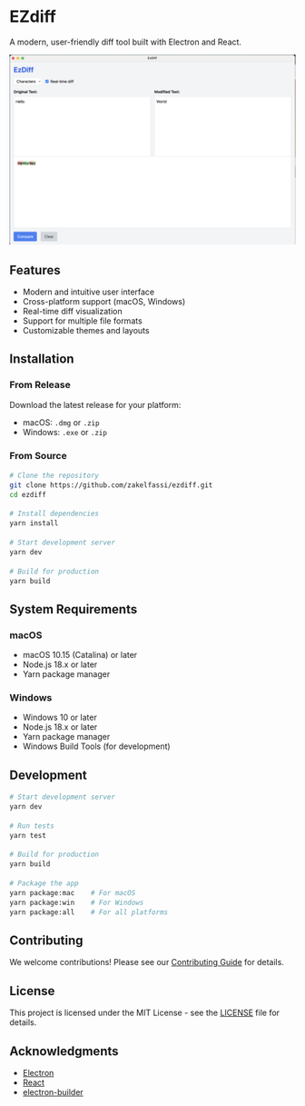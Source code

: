 # EZdiff

A modern, user-friendly diff tool built with Electron and React.

![EZdiff Screenshot](screenshot-dec-17-2024.png)

## Features

- Modern and intuitive user interface
- Cross-platform support (macOS, Windows)
- Real-time diff visualization
- Support for multiple file formats
- Customizable themes and layouts

## Installation

### From Release

Download the latest release for your platform:
- macOS: `.dmg` or `.zip`
- Windows: `.exe` or `.zip`

### From Source

```bash
# Clone the repository
git clone https://github.com/zakelfassi/ezdiff.git
cd ezdiff

# Install dependencies
yarn install

# Start development server
yarn dev

# Build for production
yarn build
```

## System Requirements

### macOS
- macOS 10.15 (Catalina) or later
- Node.js 18.x or later
- Yarn package manager

### Windows
- Windows 10 or later
- Node.js 18.x or later
- Yarn package manager
- Windows Build Tools (for development)

## Development

```bash
# Start development server
yarn dev

# Run tests
yarn test

# Build for production
yarn build

# Package the app
yarn package:mac    # For macOS
yarn package:win    # For Windows
yarn package:all    # For all platforms
```

## Contributing

We welcome contributions! Please see our [Contributing Guide](CONTRIBUTING.md) for details.

## License

This project is licensed under the MIT License - see the [LICENSE](LICENSE) file for details.

## Acknowledgments

- [Electron](https://www.electronjs.org/)
- [React](https://reactjs.org/)
- [electron-builder](https://www.electron.build/)
